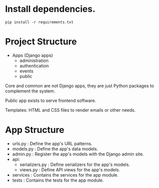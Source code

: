 # Install dependencies.

``
pip install -r requirements.txt
``

# Project Structure

- Apps (Django apps)
  - administration
  - authentication
  - events
  - public

Core and common are not Django apps, they are just Python packages to complement the system.

Public app exists to serve frontend software.

Templates: HTML and CSS files to render emails or other needs.

# App Structure

- urls.py : Define the app's URL patterns.
- models.py : Define the app's data models.
- admin.py : Register the app's models with the Django admin site.
- api:
    - serializers.py : Define serializers for the app's models.
    - views.py : Define API views for the app's models.
- services : Contains the services for the app module.
- tests : Contains the tests for the app module.

